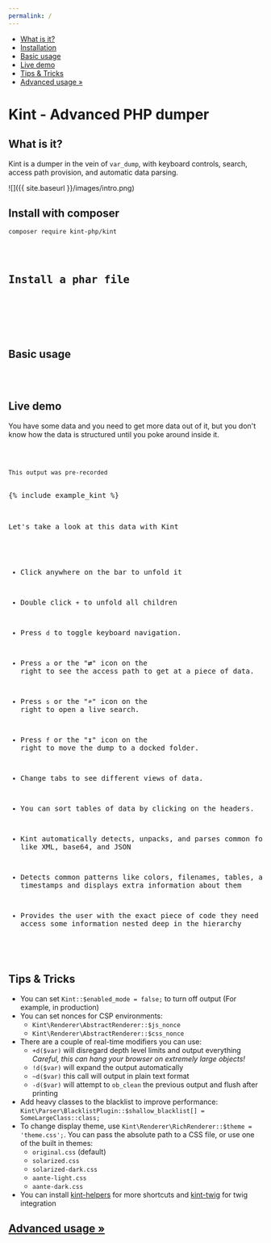 ```yaml
---
permalink: /
---
```


<div id="leftmenu" class="col-sm-4 col-md-3 hidden-xs">
<ul class="nav nav-list side-navigation" data-spy="affix" data-offset-top="{{ site.affix_offset }}">
    <li><a href="#about">What is it?</a></li>
    <li><a href="#install">Installation</a></li>
    <li><a href="#use">Basic usage</a></li>
    <li><a href="#demo">Live demo</a></li>
    <li><a href="#tips">Tips &amp; Tricks</a></li>
    <li><a href="{{ site.baseurl }}/advanced/">Advanced usage &raquo;</a></li>
</ul>
</div>
<div class="col-sm-8 col-md-9" markdown="1">

# Kint - Advanced PHP dumper

<section id="about" markdown="1">

## What is it?

Kint is a dumper in the vein of `var_dump`, with keyboard controls, search, access path provision, and automatic data parsing.

![]({{ site.baseurl }}/images/intro.png)

</section>
<section id="install" markdown="1">

## Install with composer

```
composer require kint-php/kint
```

<pre class="prettyprint linenums"><?php

include 'vendor/autoload.php';

d('Dumped with Kint');</pre>

## Install a phar file

<pre class="prettyprint linenums"><?php

// Found in the build folder
include 'kint.phar';

d('Dumped with Kint');</pre>

</section>
<section id="use" markdown="1">

## Basic usage

<pre class="prettyprint linenums"><?php

Kint::dump($GLOBALS, $_SERVER); // Dump any number of variables
d($GLOBALS, $_SERVER); // d() is a shortcut for Kint::dump()

Kint::trace(); // Dump a backtrace

Kint::$enabled_mode = false; // Disable kint
</pre>

</section>
<section id="demo" markdown="1">

## Live demo

You have some data and you need to get more data out of it, but you don't know how the data is structured until you poke around inside it.

<pre class="prettyprint linenums"><?php

$time = get_mysterious_value();
$data = get_mysterious_data();
$object = get_mysterious_object();

include 'kint.phar';

d($time, $data, $object);
</pre>

<small>This output was pre-recorded</small>

<div>{% include example_kint %}</div>

Let's take a look at this data with Kint

* Click anywhere on the bar to unfold it
* Double click `+` to unfold all children
* Press `d` to toggle keyboard navigation.
* Press `a` or the "**⇄**" icon on the right to see the access path to get at a piece of data.
* Press `s` or the "**⌕**" icon on the right to open a live search.
* Press `f` or the "**↧**" icon on the right to move the dump to a docked folder.
* Change tabs to see different views of data.
* You can sort tables of data by clicking on the headers.

* Kint automatically detects, unpacks, and parses common formats like XML, base64, and JSON
* Detects common patterns like colors, filenames, tables, and timestamps and displays extra information about them
* Provides the user with the exact piece of code they need to access some information nested deep in the hierarchy

</section>
<section id="tips" markdown="1">

## Tips & Tricks

* You can set `Kint::$enabled_mode = false;` to turn off output (For example, in production)
* You can set nonces for CSP environments:
    * `Kint\Renderer\AbstractRenderer::$js_nonce`
    * `Kint\Renderer\AbstractRenderer::$css_nonce`
* There are a couple of real-time modifiers you can use:
    * `+d($var)` will disregard depth level limits and output everything  
      *Careful, this can hang your browser on extremely large objects!*
    * `!d($var)` will expand the output automatically
    * `~d($var)` this call will output in plain text format
    * `-d($var)` will attempt to `ob_clean` the previous output and flush after printing
* Add heavy classes to the blacklist to improve performance:  
    `Kint\Parser\BlacklistPlugin::$shallow_blacklist[] = SomeLargeClass::class;`
* To change display theme, use `Kint\Renderer\RichRenderer::$theme = 'theme.css';`. You can pass the absolute path to a CSS file, or use one of the built in themes:
    * `original.css` (default)
    * `solarized.css`
    * `solarized-dark.css`
    * `aante-light.css`
    * `aante-dark.css`
* You can install [kint-helpers](https://github.com/kint-php/kint-helpers) for more shortcuts and [kint-twig](https://github.com/kint-php/kint-twig) for twig integration

</section>

<h2><a href="{{ site.baseurl }}/advanced/">Advanced usage &raquo;</a></h2>

</div>
